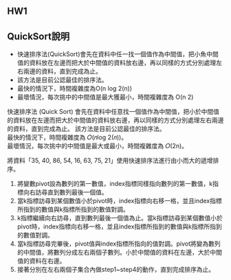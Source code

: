 HW1
---
## QuickSort說明

- 快速排序法(QuickSort)會先在資料中任一找一個值作為中間值，把小魚中間值的資料放在左邊而把大於中間值的資料放右邊，再以同樣的方式分別處理左右兩邊的資料，直到完成為止。
- 該方法是目前公認最佳的排序法。
- 最快的情況下，時間複雜度為O(n log 2(n))
- 最壞情況，每次挑中的中間值是最大獲最小，時間複雜度為 O(n 2)
  
快速排序法 (Quick Sort) 會先在資料中任意找一個值作為中間值，把小於中間值的資料放在左邊而把大於中間值的資料放右邊，再以同樣的方式分別處理左右兩邊的資料，直到完成為止。
該方法是目前公認最佳的排序法。  
最快的情況下，時間複雜度為 𝑂(𝑛log 2(𝑛))。  
最壞情況，每次挑中的中間值是最大或最小，時間複雜度為 𝑂(2n)。  
  
將資料「35, 40, 86, 54, 16, 63, 75, 21」使用快速排序法進行由小而大的遞增排序。
1.	將變數pivot設為數列的第一數值，index指標同樣指向數列的第一數值，k指標向右訪尋直到數列最後一個值。
2.	當k指標訪尋到某個數值小於pivot時，index指標向右移一格，並且index指標所指到的數值與k指標所指到的數值對調。
3.	k指標繼續向右訪尋，直到數列最後一個值為止。當k指標訪尋到某個數值小於pivot時，index指標向右移一格，並且index指標所指到的數值與k指標所指到的數值對調。
4.	當k指標訪尋完畢後，pivot值與index指標所指向的值對調。pivot將變為數列的中間值，將數列分成左右兩個子數列。小於中間值的資料在左邊，大於中間值的資料在右邊。
5.	接著分別在左右兩個子集合內做step1~step4的動作，直到完成排序為止。
